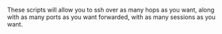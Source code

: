 These scripts will allow you to ssh over as many hops as you want, along with as many ports as you want forwarded, with as many sessions as you want.
